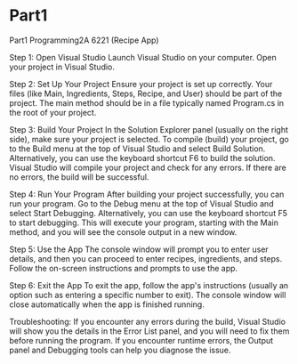 # Part1
Part1 Programming2A 6221 (Recipe App)

Step 1: Open Visual Studio
Launch Visual Studio on your computer.
Open your project in Visual Studio.

Step 2: Set Up Your Project
Ensure your project is set up correctly. Your files (like Main, Ingredients, Steps, Recipe, and User) should be part of the project.
The main method should be in a file typically named Program.cs in the root of your project.

Step 3: Build Your Project
In the Solution Explorer panel (usually on the right side), make sure your project is selected.
To compile (build) your project, go to the Build menu at the top of Visual Studio and select Build Solution.
Alternatively, you can use the keyboard shortcut F6 to build the solution.
Visual Studio will compile your project and check for any errors. If there are no errors, the build will be successful.

Step 4: Run Your Program
After building your project successfully, you can run your program.
Go to the Debug menu at the top of Visual Studio and select Start Debugging.
Alternatively, you can use the keyboard shortcut F5 to start debugging.
This will execute your program, starting with the Main method, and you will see the console output in a new window.

Step 5: Use the App
The console window will prompt you to enter user details, and then you can proceed to enter recipes, ingredients, and steps.
Follow the on-screen instructions and prompts to use the app.

Step 6: Exit the App
To exit the app, follow the app's instructions (usually an option such as entering a specific number to exit).
The console window will close automatically when the app is finished running.

Troubleshooting:
If you encounter any errors during the build, Visual Studio will show you the details in the Error List panel, and you will need to fix them before running the program.
If you encounter runtime errors, the Output panel and Debugging tools can help you diagnose the issue.

